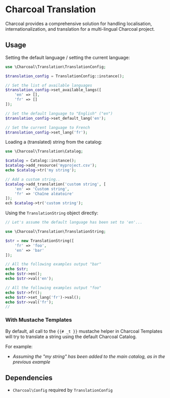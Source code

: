Charcoal Translation
====================

Charcoal provides a comprehensive solution for handling localisation, internationalization, and translation for a multi-lingual Charcoal project.

## Usage

Setting the default language / setting the current language:

```php
use \Charcoal\Translation\TranslationConfig;

$translation_config = TranslationConfig::instance();

// Set the list of available languages
$translation_config->set_available_langs([
	'en' => [],
	'fr' => []
]);

// Set the default language to "English" ("en")
$translation_config->set_default_lang('en');

// Set the current language to French
$translation_config->set_lang('fr');
```

Loading a (translated) string from the catalog:

```php
use \Charcoal\Translation\Catalog;

$catalog = Catalog::instance();
$catalog->add_resource('myproject.csv');
echo $catalog->tr('my string');

// Add a custom string..
$catalog->add_translation('custom string', [
	'en' => 'Custom string',
	'fr' => 'Chaîne aléatoire'
]);
ech $catalog->tr('custom string');
```

Using the `TranslationString` object directly:

```php
// Let's assume the default language has been set to 'en'...

use \Charcoal\Translation\TranslationString;

$str = new TranslationString([
	'fr' => 'foo',
	'en' => 'bar'
]);

// All the following examples output "bar"
echo $str;
echo $str->en();
echo $str->val('en');

// All the following examples output "foo"
echo $str->fr();
echo $str->set_lang('fr')->val();
echo $str->val('fr');
//
```

### With Mustache Templates

By default, all call to the `{{# _t }}` mustache helper in Charcoal Templates will try to translate a string using the default Charcoal Catalog.

For example:

- _Assuming the "my string" has been added to the main catalog, as in the previous example_

## Dependencies

- `Charcoal\Config` required by `TranslationConfig`
